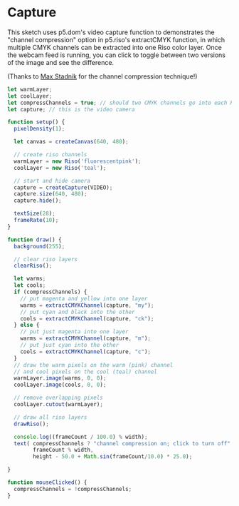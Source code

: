 # Capture

This sketch uses p5.dom's video capture function to demonstrates the "channel compression" option in p5.riso's extractCMYK function, in which multiple CMYK channels can be extracted into one Riso color layer. Once the webcam feed is running, you can click to toggle between two versions of the image and see the difference.

(Thanks to [Max Stadnik](https://maxstadnik.com/) for the channel compression technique!)


```javascript
let warmLayer;
let coolLayer;
let compressChannels = true; // should two CMYK channels go into each Riso layer or nah?
let capture; // this is the video camera

function setup() {
  pixelDensity(1);

  let canvas = createCanvas(640, 480);

  // create riso channels
  warmLayer = new Riso('fluorescentpink');
  coolLayer = new Riso('teal');

  // start and hide camera
  capture = createCapture(VIDEO);
  capture.size(640, 480);
  capture.hide();

  textSize(28);
  frameRate(10);
}

function draw() {
  background(255);

  // clear riso layers
  clearRiso();

  let warms;
  let cools;
  if (compressChannels) {
    // put magenta and yellow into one layer
    warms = extractCMYKChannel(capture, "my");
    // put cyan and black into the other
    cools = extractCMYKChannel(capture, "ck");
  } else {
    // put just magenta into one layer
    warms = extractCMYKChannel(capture, "m");
    // put just cyan into the other
    cools = extractCMYKChannel(capture, "c");
  }
  // draw the warm pixels on the warm (pink) channel
  // and cool pixels on the cool (teal) channel
  warmLayer.image(warms, 0, 0);
  coolLayer.image(cools, 0, 0);

  // remove overlapping pixels
  coolLayer.cutout(warmLayer);

  // draw all riso layers
  drawRiso();

  console.log((frameCount / 100.0) % width);
  text( compressChannels ? "channel compression on; click to turn off" : "channel compression off; click to turn on",
        frameCount % width,
        height - 50.0 + Math.sin(frameCount/10.0) * 25.0);

}

function mouseClicked() {
  compressChannels = !compressChannels;
}
```
